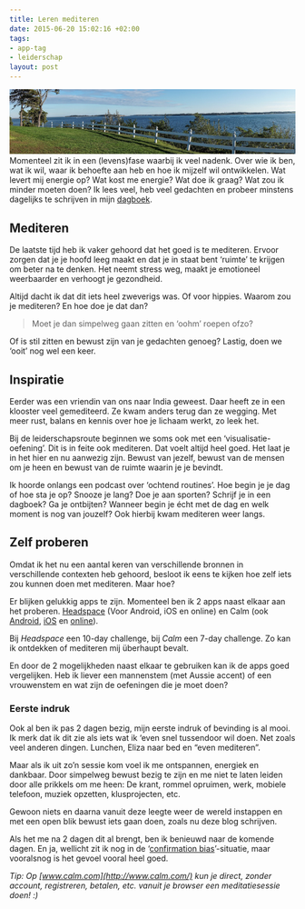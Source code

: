 ```yaml
---
title: Leren mediteren
date: 2015-06-20 15:02:16 +02:00
tags:
- app-tag
- leiderschap
layout: post
---
```


![Helder zicht](/content/images/2015/06/DSC02110.jpg)
Momenteel zit ik in een (levens)fase waarbij ik veel nadenk. Over wie ik ben, wat ik wil, waar ik behoefte aan heb en hoe ik mijzelf wil ontwikkelen. Wat levert mij energie op? Wat kost me energie? Wat doe ik graag? Wat zou ik minder moeten doen? Ik lees veel, heb veel gedachten en probeer minstens dagelijks te schrijven in mijn [dagboek](/wie-schrijft-die-blijft/).

## Mediteren
De laatste tijd heb ik vaker gehoord dat het goed is te mediteren. Ervoor zorgen dat je je hoofd leeg maakt en dat je in staat bent ‘ruimte’ te krijgen om beter na te denken. Het neemt stress weg, maakt je emotioneel weerbaarder en verhoogt je gezondheid.

Altijd dacht ik dat dit iets heel zweverigs was. Of voor hippies. Waarom zou je mediteren? En hoe doe je dat dan?

> Moet je dan simpelweg gaan zitten en ‘oohm’ roepen ofzo?

Of is stil zitten en bewust zijn van je gedachten genoeg? Lastig, doen we ‘ooit’ nog wel een keer.

## Inspiratie
Eerder was een vriendin van ons naar India geweest. Daar heeft ze in een klooster veel gemediteerd. Ze kwam anders terug dan ze wegging. Met meer rust, balans en kennis over hoe je lichaam werkt, zo leek het.

Bij de leiderschapsroute beginnen we soms ook met een ‘visualisatie-oefening’. Dit is in feite ook mediteren. Dat voelt altijd heel goed. Het laat je in het hier en nu aanwezig zijn. Bewust van jezelf, bewust van de mensen om je heen en bewust van de ruimte waarin je je bevindt.

Ik hoorde onlangs een podcast over ‘ochtend routines’. Hoe begin je je dag of hoe sta je op? Snooze je lang? Doe je aan sporten? Schrijf je in een dagboek? Ga je ontbijten? Wanneer begin je écht met de dag en welk moment is nog van jouzelf? Ook hierbij kwam mediteren weer langs.

## Zelf proberen
Omdat ik het nu een aantal keren van verschillende bronnen in verschillende contexten heb gehoord, besloot ik eens te kijken hoe zelf iets zou kunnen doen met mediteren. Maar hoe?

Er blijken gelukkig apps te zijn. Momenteel ben ik 2 apps naast elkaar aan het proberen. [Headspace](https://www.headspace.com/) (Voor Android, iOS en online) en Calm (ook [Android](https://play.google.com/store/apps/details?id=com.calm.android), [iOS](https://itunes.apple.com/us/app/calm.com/id571800810?ls=1&mt=8) en [online](http://www.calm.com/)).

Bij *Headspace* een 10-day challenge, bij *Calm* een 7-day challenge. Zo kan ik ontdekken of mediteren mij überhaupt bevalt.

En door de 2 mogelijkheden naast elkaar te gebruiken kan ik de apps goed vergelijken. Heb ik liever een mannenstem (met Aussie accent) of een vrouwenstem en wat zijn de oefeningen die je moet doen?

### Eerste indruk
Ook al ben ik pas 2 dagen bezig, mijn eerste indruk of bevinding is al mooi. Ik merk dat ik dit zie als iets wat ik ‘even snel tussendoor wil doen. Net zoals veel anderen dingen. Lunchen, Eliza naar bed en “even mediteren”.

Maar als ik uit zo’n sessie kom voel ik me ontspannen, energiek en dankbaar. Door simpelweg bewust bezig te zijn en me niet te laten leiden door alle prikkels om me heen: De krant, rommel opruimen, werk, mobiele telefoon, muziek opzetten, klusprojecten, etc. 

Gewoon niets en daarna vanuit deze leegte weer de wereld instappen en met een open blik bewust iets gaan doen, zoals nu deze blog schrijven.

Als het me na 2 dagen dit al brengt, ben ik benieuwd naar de komende dagen. En ja, wellicht zit ik nog in de ‘[confirmation bias](https://en.wikipedia.org/?title=Confirmation_bias)’-situatie, maar vooralsnog is het gevoel vooral heel goed.

*Tip: Op [www.calm.com](http://www.calm.com/) kun je direct, zonder account, registreren, betalen, etc. vanuit je browser een meditatiesessie doen! :)*